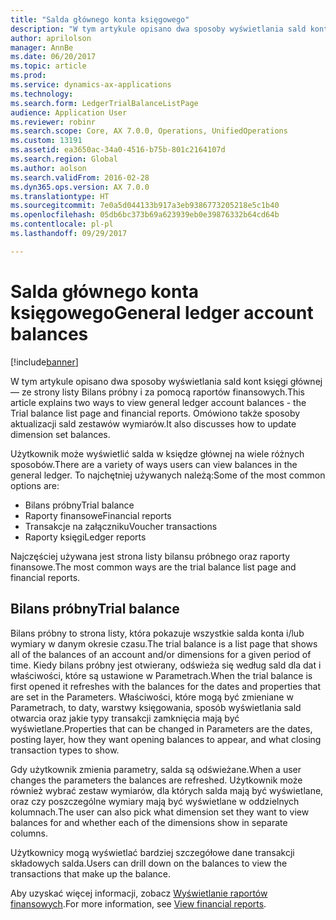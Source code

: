 ```yaml
---
title: "Salda głównego konta księgowego"
description: "W tym artykule opisano dwa sposoby wyświetlania sald kont księgi głównej — ze strony listy Bilans próbny i za pomocą raportów finansowych. Omówiono także sposoby aktualizacji sald zestawów wymiarów."
author: aprilolson
manager: AnnBe
ms.date: 06/20/2017
ms.topic: article
ms.prod: 
ms.service: dynamics-ax-applications
ms.technology: 
ms.search.form: LedgerTrialBalanceListPage
audience: Application User
ms.reviewer: robinr
ms.search.scope: Core, AX 7.0.0, Operations, UnifiedOperations
ms.custom: 13191
ms.assetid: ea3650ac-34a0-4516-b75b-801c2164107d
ms.search.region: Global
ms.author: aolson
ms.search.validFrom: 2016-02-28
ms.dyn365.ops.version: AX 7.0.0
ms.translationtype: HT
ms.sourcegitcommit: 7e0a5d044133b917a3eb9386773205218e5c1b40
ms.openlocfilehash: 05db6bc373b69a623939eb0e39876332b64cd64b
ms.contentlocale: pl-pl
ms.lasthandoff: 09/29/2017

---
```


# <a name="general-ledger-account-balances"></a><span data-ttu-id="26e5e-104">Salda głównego konta księgowego</span><span class="sxs-lookup"><span data-stu-id="26e5e-104">General ledger account balances</span></span>

[!include[banner](../includes/banner.md)]


<span data-ttu-id="26e5e-105">W tym artykule opisano dwa sposoby wyświetlania sald kont księgi głównej — ze strony listy Bilans próbny i za pomocą raportów finansowych.</span><span class="sxs-lookup"><span data-stu-id="26e5e-105">This article explains two ways to view general ledger account balances -  the Trial balance list page and financial reports.</span></span> <span data-ttu-id="26e5e-106">Omówiono także sposoby aktualizacji sald zestawów wymiarów.</span><span class="sxs-lookup"><span data-stu-id="26e5e-106">It also discusses how to update dimension set balances.</span></span>

<span data-ttu-id="26e5e-107">Użytkownik może wyświetlić salda w księdze głównej na wiele różnych sposobów.</span><span class="sxs-lookup"><span data-stu-id="26e5e-107">There are a variety of ways users can view balances in the general ledger.</span></span> <span data-ttu-id="26e5e-108">To najchętniej używanych należą:</span><span class="sxs-lookup"><span data-stu-id="26e5e-108">Some of the most common options are:</span></span>

-   <span data-ttu-id="26e5e-109">Bilans próbny</span><span class="sxs-lookup"><span data-stu-id="26e5e-109">Trial balance</span></span>
-   <span data-ttu-id="26e5e-110">Raporty finansowe</span><span class="sxs-lookup"><span data-stu-id="26e5e-110">Financial reports</span></span>
-   <span data-ttu-id="26e5e-111">Transakcje na załączniku</span><span class="sxs-lookup"><span data-stu-id="26e5e-111">Voucher transactions</span></span>
-   <span data-ttu-id="26e5e-112">Raporty księgi</span><span class="sxs-lookup"><span data-stu-id="26e5e-112">Ledger reports</span></span>

<span data-ttu-id="26e5e-113">Najczęściej używana jest strona listy bilansu próbnego oraz raporty finansowe.</span><span class="sxs-lookup"><span data-stu-id="26e5e-113">The most common ways are the trial balance list page and financial reports.</span></span>

## <a name="trial-balance"></a><span data-ttu-id="26e5e-114">Bilans próbny</span><span class="sxs-lookup"><span data-stu-id="26e5e-114">Trial balance</span></span>
<span data-ttu-id="26e5e-115">Bilans próbny to strona listy, która pokazuje wszystkie salda konta i/lub wymiary w danym okresie czasu.</span><span class="sxs-lookup"><span data-stu-id="26e5e-115">The trial balance is a list page that shows all of the balances of an account and/or dimensions for a given period of time.</span></span> <span data-ttu-id="26e5e-116">Kiedy bilans próbny jest otwierany, odświeża się według sald dla dat i właściwości, które są ustawione w Parametrach.</span><span class="sxs-lookup"><span data-stu-id="26e5e-116">When the trial balance is first opened it refreshes with the balances for the dates and properties that are set in the Parameters.</span></span> <span data-ttu-id="26e5e-117">Właściwości, które mogą być zmieniane w Parametrach, to daty, warstwy księgowania, sposób wyświetlania sald otwarcia oraz jakie typy transakcji zamknięcia mają być wyświetlane.</span><span class="sxs-lookup"><span data-stu-id="26e5e-117">Properties that can be changed in Parameters are the dates, posting layer, how they want opening balances to appear, and what closing transaction types to show.</span></span> 

<span data-ttu-id="26e5e-118">Gdy użytkownik zmienia parametry, salda są odświeżane.</span><span class="sxs-lookup"><span data-stu-id="26e5e-118">When a user changes the parameters the balances are refreshed.</span></span> <span data-ttu-id="26e5e-119">Użytkownik może również wybrać zestaw wymiarów, dla których salda mają być wyświetlane, oraz czy poszczególne wymiary mają być wyświetlane w oddzielnych kolumnach.</span><span class="sxs-lookup"><span data-stu-id="26e5e-119">The user can also pick what dimension set they want to view balances for and whether each of the dimensions show in separate columns.</span></span> 

<span data-ttu-id="26e5e-120">Użytkownicy mogą wyświetlać bardziej szczegółowe dane transakcji składowych salda.</span><span class="sxs-lookup"><span data-stu-id="26e5e-120">Users can drill down on the balances to view the transactions that make up the balance.</span></span>    

<span data-ttu-id="26e5e-121">Aby uzyskać więcej informacji, zobacz [Wyświetlanie raportów finansowych](view-financial-reports.md).</span><span class="sxs-lookup"><span data-stu-id="26e5e-121">For more information, see [View financial reports](view-financial-reports.md).</span></span>




